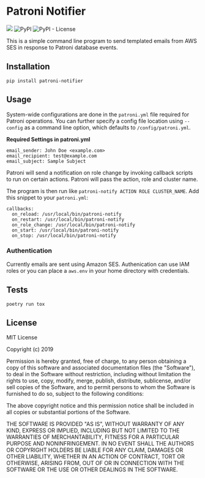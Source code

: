 # Patroni Notifier

![](https://github.com/jaredvacanti/patroni-notifier/workflows/Publish%20to%20PyPI/badge.svg)
![PyPI](https://img.shields.io/pypi/v/patroni-notifier?style=flat-square)
![PyPI - License](https://img.shields.io/pypi/l/patroni-notifier?style=flat-square)

This is a simple command line program to send templated emails from AWS SES in response
to Patroni database events.

## Installation

```
pip install patroni-notifier
```

## Usage

System-wide configurations are done in the `patroni.yml` file required for 
Patroni operations. You can further specify a config file location using 
`--config` as a command line option, which defaults to `/config/patroni.yml`.

**Required Settings in patroni.yml**
```
email_sender: John Doe <example.com>
email_recipient: test@example.com
email_subject: Sample Subject
```

Patroni will send a notification on role change by invoking callback scripts 
to run on certain actions. Patroni will pass the action, role and cluster name.

The program is then run like `patroni-notify ACTION ROLE CLUSTER_NAME`. Add this
snippet to your `patroni.yml`:

```
callbacks:
  on_reload: /usr/local/bin/patroni-notify
  on_restart: /usr/local/bin/patroni-notify
  on_role_change: /usr/local/bin/patroni-notify
  on_start: /usr/local/bin/patroni-notify
  on_stop: /usr/local/bin/patroni-notify
```
### Authentication

Currently emails are sent using Amazon SES. Authenication can use IAM roles
or you can place a `aws.env` in your home directory with credentials.

## Tests

```
poetry run tox
```

## License

MIT License

Copyright (c) 2019

Permission is hereby granted, free of charge, to any person obtaining a copy
of this software and associated documentation files (the "Software"), to deal
in the Software without restriction, including without limitation the rights
to use, copy, modify, merge, publish, distribute, sublicense, and/or sell
copies of the Software, and to permit persons to whom the Software is
furnished to do so, subject to the following conditions:

The above copyright notice and this permission notice shall be included in all
copies or substantial portions of the Software.

THE SOFTWARE IS PROVIDED "AS IS", WITHOUT WARRANTY OF ANY KIND, EXPRESS OR
IMPLIED, INCLUDING BUT NOT LIMITED TO THE WARRANTIES OF MERCHANTABILITY,
FITNESS FOR A PARTICULAR PURPOSE AND NONINFRINGEMENT. IN NO EVENT SHALL THE
AUTHORS OR COPYRIGHT HOLDERS BE LIABLE FOR ANY CLAIM, DAMAGES OR OTHER
LIABILITY, WHETHER IN AN ACTION OF CONTRACT, TORT OR OTHERWISE, ARISING FROM,
OUT OF OR IN CONNECTION WITH THE SOFTWARE OR THE USE OR OTHER DEALINGS IN THE
SOFTWARE.
